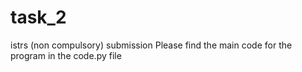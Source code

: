 # task_2
istrs (non compulsory) submission
Please find the main code for the program in the code.py file
